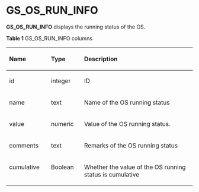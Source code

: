 # GS\_OS\_RUN\_INFO<a name="EN-US_TOPIC_0242386031"></a>

**GS\_OS\_RUN\_INFO**  displays the running status of the OS.

**Table  1**  GS\_OS\_RUN\_INFO columns

<a name="en-us_topic_0237122504_en-us_topic_0059778713_t158230a5dce84a91b86fec943d86f7d7"></a>
<table><thead align="left"><tr id="en-us_topic_0237122504_en-us_topic_0059778713_rcd255fe28d394893a792db095d7fb7dc"><th class="cellrowborder" valign="top" width="22.43%" id="mcps1.2.4.1.1"><p id="en-us_topic_0237122504_en-us_topic_0059778713_a94ffcb457d144baf862f3145347b0e0c"><a name="en-us_topic_0237122504_en-us_topic_0059778713_a94ffcb457d144baf862f3145347b0e0c"></a><a name="en-us_topic_0237122504_en-us_topic_0059778713_a94ffcb457d144baf862f3145347b0e0c"></a>Name</p>
</th>
<th class="cellrowborder" valign="top" width="17.73%" id="mcps1.2.4.1.2"><p id="en-us_topic_0237122504_en-us_topic_0059778713_a6481a4c93cf3439ea89d2f8f7c529559"><a name="en-us_topic_0237122504_en-us_topic_0059778713_a6481a4c93cf3439ea89d2f8f7c529559"></a><a name="en-us_topic_0237122504_en-us_topic_0059778713_a6481a4c93cf3439ea89d2f8f7c529559"></a>Type</p>
</th>
<th class="cellrowborder" valign="top" width="59.84%" id="mcps1.2.4.1.3"><p id="en-us_topic_0237122504_en-us_topic_0059778713_a562f49b0d085438bb2302a4eafbc2d6d"><a name="en-us_topic_0237122504_en-us_topic_0059778713_a562f49b0d085438bb2302a4eafbc2d6d"></a><a name="en-us_topic_0237122504_en-us_topic_0059778713_a562f49b0d085438bb2302a4eafbc2d6d"></a>Description</p>
</th>
</tr>
</thead>
<tbody><tr id="en-us_topic_0237122504_en-us_topic_0059778713_r8aaaba61e1af4b10bc4a1306c7608206"><td class="cellrowborder" valign="top" width="22.43%" headers="mcps1.2.4.1.1 "><p id="en-us_topic_0237122504_en-us_topic_0059778713_af5a44a589e8a4bc58b8afc84054b9691"><a name="en-us_topic_0237122504_en-us_topic_0059778713_af5a44a589e8a4bc58b8afc84054b9691"></a><a name="en-us_topic_0237122504_en-us_topic_0059778713_af5a44a589e8a4bc58b8afc84054b9691"></a>id</p>
</td>
<td class="cellrowborder" valign="top" width="17.73%" headers="mcps1.2.4.1.2 "><p id="en-us_topic_0237122504_en-us_topic_0059778713_a65d323cf61294caaa1e3459489e8aa23"><a name="en-us_topic_0237122504_en-us_topic_0059778713_a65d323cf61294caaa1e3459489e8aa23"></a><a name="en-us_topic_0237122504_en-us_topic_0059778713_a65d323cf61294caaa1e3459489e8aa23"></a>integer</p>
</td>
<td class="cellrowborder" valign="top" width="59.84%" headers="mcps1.2.4.1.3 "><p id="en-us_topic_0237122504_en-us_topic_0059778713_a402abd6b27504ecd926f0a03b6c4ec54"><a name="en-us_topic_0237122504_en-us_topic_0059778713_a402abd6b27504ecd926f0a03b6c4ec54"></a><a name="en-us_topic_0237122504_en-us_topic_0059778713_a402abd6b27504ecd926f0a03b6c4ec54"></a>ID</p>
</td>
</tr>
<tr id="en-us_topic_0237122504_en-us_topic_0059778713_rcfafcf2a9bc94267b17c42e0514d83cf"><td class="cellrowborder" valign="top" width="22.43%" headers="mcps1.2.4.1.1 "><p id="en-us_topic_0237122504_en-us_topic_0059778713_a6c8f2b8b6a4141b8aea503c3674582cc"><a name="en-us_topic_0237122504_en-us_topic_0059778713_a6c8f2b8b6a4141b8aea503c3674582cc"></a><a name="en-us_topic_0237122504_en-us_topic_0059778713_a6c8f2b8b6a4141b8aea503c3674582cc"></a>name</p>
</td>
<td class="cellrowborder" valign="top" width="17.73%" headers="mcps1.2.4.1.2 "><p id="en-us_topic_0237122504_en-us_topic_0059778713_a2d85d2bc07974f438a3b7ae4da42ae76"><a name="en-us_topic_0237122504_en-us_topic_0059778713_a2d85d2bc07974f438a3b7ae4da42ae76"></a><a name="en-us_topic_0237122504_en-us_topic_0059778713_a2d85d2bc07974f438a3b7ae4da42ae76"></a>text</p>
</td>
<td class="cellrowborder" valign="top" width="59.84%" headers="mcps1.2.4.1.3 "><p id="en-us_topic_0237122504_en-us_topic_0059778713_ab9db62c72caa4f2ca64d8acf10c8d6a0"><a name="en-us_topic_0237122504_en-us_topic_0059778713_ab9db62c72caa4f2ca64d8acf10c8d6a0"></a><a name="en-us_topic_0237122504_en-us_topic_0059778713_ab9db62c72caa4f2ca64d8acf10c8d6a0"></a>Name of the OS running status</p>
</td>
</tr>
<tr id="en-us_topic_0237122504_en-us_topic_0059778713_rd80f7ac2da36478ea2622cb317cd71c2"><td class="cellrowborder" valign="top" width="22.43%" headers="mcps1.2.4.1.1 "><p id="en-us_topic_0237122504_en-us_topic_0059778713_af3db725fecdc46b680d2740a4a9d1ab0"><a name="en-us_topic_0237122504_en-us_topic_0059778713_af3db725fecdc46b680d2740a4a9d1ab0"></a><a name="en-us_topic_0237122504_en-us_topic_0059778713_af3db725fecdc46b680d2740a4a9d1ab0"></a>value</p>
</td>
<td class="cellrowborder" valign="top" width="17.73%" headers="mcps1.2.4.1.2 "><p id="en-us_topic_0237122504_en-us_topic_0059778713_a3094c6bbfff846ac90b6ea6bb736d48d"><a name="en-us_topic_0237122504_en-us_topic_0059778713_a3094c6bbfff846ac90b6ea6bb736d48d"></a><a name="en-us_topic_0237122504_en-us_topic_0059778713_a3094c6bbfff846ac90b6ea6bb736d48d"></a>numeric</p>
</td>
<td class="cellrowborder" valign="top" width="59.84%" headers="mcps1.2.4.1.3 "><p id="en-us_topic_0237122504_en-us_topic_0059778713_a3c57a24d417b4ebeb86f9202d1160aa6"><a name="en-us_topic_0237122504_en-us_topic_0059778713_a3c57a24d417b4ebeb86f9202d1160aa6"></a><a name="en-us_topic_0237122504_en-us_topic_0059778713_a3c57a24d417b4ebeb86f9202d1160aa6"></a>Value of the OS running status.</p>
</td>
</tr>
<tr id="en-us_topic_0237122504_en-us_topic_0059778713_r825f5d50053e4e0692a7981b8eabb3f9"><td class="cellrowborder" valign="top" width="22.43%" headers="mcps1.2.4.1.1 "><p id="en-us_topic_0237122504_en-us_topic_0059778713_a1c96ca6c2a98454a89d3686deee2dbae"><a name="en-us_topic_0237122504_en-us_topic_0059778713_a1c96ca6c2a98454a89d3686deee2dbae"></a><a name="en-us_topic_0237122504_en-us_topic_0059778713_a1c96ca6c2a98454a89d3686deee2dbae"></a>comments</p>
</td>
<td class="cellrowborder" valign="top" width="17.73%" headers="mcps1.2.4.1.2 "><p id="en-us_topic_0237122504_en-us_topic_0059778713_a08f67ea3e81b41b2bd91eac098a4c813"><a name="en-us_topic_0237122504_en-us_topic_0059778713_a08f67ea3e81b41b2bd91eac098a4c813"></a><a name="en-us_topic_0237122504_en-us_topic_0059778713_a08f67ea3e81b41b2bd91eac098a4c813"></a>text</p>
</td>
<td class="cellrowborder" valign="top" width="59.84%" headers="mcps1.2.4.1.3 "><p id="en-us_topic_0237122504_en-us_topic_0059778713_ad41b8cc8b56741478f6e683934d7b5ac"><a name="en-us_topic_0237122504_en-us_topic_0059778713_ad41b8cc8b56741478f6e683934d7b5ac"></a><a name="en-us_topic_0237122504_en-us_topic_0059778713_ad41b8cc8b56741478f6e683934d7b5ac"></a>Remarks of the OS running status</p>
</td>
</tr>
<tr id="en-us_topic_0237122504_en-us_topic_0059778713_r2528f8b76e204b46b2c96586a5140f50"><td class="cellrowborder" valign="top" width="22.43%" headers="mcps1.2.4.1.1 "><p id="en-us_topic_0237122504_en-us_topic_0059778713_adc882c3fd6a048df946905f7ad10ec71"><a name="en-us_topic_0237122504_en-us_topic_0059778713_adc882c3fd6a048df946905f7ad10ec71"></a><a name="en-us_topic_0237122504_en-us_topic_0059778713_adc882c3fd6a048df946905f7ad10ec71"></a>cumulative</p>
</td>
<td class="cellrowborder" valign="top" width="17.73%" headers="mcps1.2.4.1.2 "><p id="en-us_topic_0237122504_en-us_topic_0059778713_a5acf60230c174103a64df50cb31635cb"><a name="en-us_topic_0237122504_en-us_topic_0059778713_a5acf60230c174103a64df50cb31635cb"></a><a name="en-us_topic_0237122504_en-us_topic_0059778713_a5acf60230c174103a64df50cb31635cb"></a><span id="en-us_topic_0237122504_text86595426318"><a name="en-us_topic_0237122504_text86595426318"></a><a name="en-us_topic_0237122504_text86595426318"></a>Boolean</span></p>
</td>
<td class="cellrowborder" valign="top" width="59.84%" headers="mcps1.2.4.1.3 "><p id="en-us_topic_0237122504_en-us_topic_0059778713_a56520f9868cd474cbec2a4086ab6b20e"><a name="en-us_topic_0237122504_en-us_topic_0059778713_a56520f9868cd474cbec2a4086ab6b20e"></a><a name="en-us_topic_0237122504_en-us_topic_0059778713_a56520f9868cd474cbec2a4086ab6b20e"></a>Whether the value of the OS running status is cumulative</p>
</td>
</tr>
</tbody>
</table>

